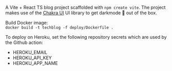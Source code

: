 A Vite + React TS blog project scaffolded with `npm create vite`. The project makes use of the [Chakra UI](https://chakra-ui.com/) UI library to get darkmode 🌙 out of the box.  

Build Docker image:  
`docker build -t techblog -f deploy/Dockerfile .`

To deploy on Heroku, set the following repository secrets which are used by the Github action:  

- HEROKU_EMAIL  
- HEROKU_API_KEY  
- HEROKU_APP_NAME  